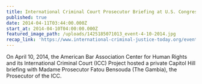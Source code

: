```yaml
---
title: International Criminal Court Prosecutor Briefing at U.S. Congress
published: true
date: 2014-04-11T03:44:00.000Z
start_at: 2014-04-10T04:00:00.000Z
featured_image_path: /uploads/1425185071013_event-4-10-2014.jpg
recap_link: 'https://www.international-criminal-justice-today.org/events/icc-prosecutor-briefing-at-us-congress/'
---
```



On April 10, 2014, the American Bar Association Center for Human Rights and its International Criminal Court (ICC) Project hosted a private Capitol Hill briefing with Madame Prosecutor Fatou Bensouda (The Gambia), the Prosecutor of the ICC.